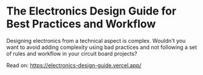 # The Electronics Design Guide for Best Practices and Workflow

Designing electronics from a technical aspect is complex. Wouldn't you want to avoid adding complexity using bad practices and not following a set of rules and workflow in your circuit board projects?

Read on: https://electronics-design-guide.vercel.app/